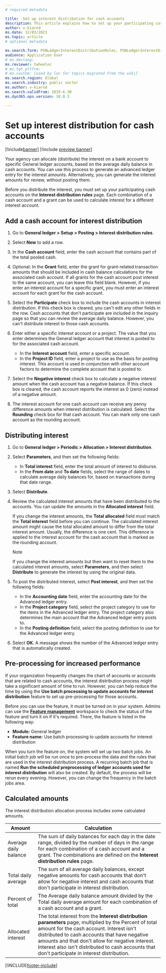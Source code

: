 ```yaml
---
# required metadata

title:  Set up interest distribution for cash accounts
description: This article explains how to set up your participating cash accounts on the Interest distribution rules page. You must complete this setup before you distribute the interest.
author: v-kiarnd
ms.date: 12/03/2021
ms.topic: article
# optional metadata

ms.search.form: PSNLedgerInterestDistributionRules, PSNLedgerInterestDistributionResults
audience: Application User
# ms.devlang: 
ms.reviewer: twheeloc
# ms.tgt_pltfrm: 
# ms.custom: [used by loc for topics migrated from the wiki]
ms.search.region: Global
ms.search.industry: public sector
ms.author: v-kiarnd
ms.search.validFrom: 2019-6-30
ms.dyn365.ops.version: 10.0.3

---
```


# Set up interest distribution for cash accounts

[!include[banner](../includes/banner.md)]
[!include [preview banner](../includes/preview-banner.md)]

Your agency can allocate (distribute) the interest on a bank account to specific General ledger accounts, based on the average daily balance in cash accounts. You can use this process to generate an advanced ledger entry for the interest amounts. Alternatively, you can generate the interest amounts for review, without posting them.

Before you distribute the interest, you must set up your participating cash accounts on the **Interest distribution rules** page. Each combination of a cash account and a grant can be used to calculate interest for a different interest account.

## Add a cash account for interest distribution

1. Go to **General ledger \> Setup \> Posting \> Interest distribution rules**.
2. Select **New** to add a row.
3. In the **Cash account** field, enter the cash account that contains part of the total pooled cash.
4. Optional: In the **Grant** field, enter the grant for grant-related transaction amounts that should be included in cash balance calculations for the associated cash account. If all grants for the cash account post interest to the same account, you can leave this field blank. However, if you enter an interest account for a specific grant, you must enter an interest account for each grant for the cash account.
5. Select the **Participate** check box to include the cash accounts in interest distribution. If this check box is cleared, you can't edit any other fields in the row. Cash accounts that don't participate are included in the inquiry page so that you can review the average daily balance. However, you can't distribute interest to those cash accounts.
6. Enter either a specific interest account or a project. The value that you enter determines the General ledger account that interest is posted to for the associated cash account.

    - In the **Interest account** field, enter a specific account.
    - In the **Project ID** field, enter a project to use as the basis for posting interest. This account is used in conjunction with other account factors to determine the complete account that is posted to.

7. Select the **Negative interest** check box to calculate a negative interest amount when the cash account has a negative balance. If this check box is cleared, the cash account reports the interest as 0 (zero) instead of a negative amount.
8. The interest account for one cash account can receive any penny difference amounts when interest distribution is calculated. Select the **Rounding** check box for that cash account. You can mark only one cash account as the rounding account.

## Distributing interest

1. Go to **General ledger \> Periodic \> Allocation \> Interest distribution**.
2. Select **Parameters**, and then set the following fields:

    - In **Total interest** field, enter the total amount of interest to disburse.
    - In the **From date** and **To date** fields, select the range of dates to calculate average daily balances for, based on transactions during that date range.

3. Select **Distribute**.
4. Review the calculated interest amounts that have been distributed to the accounts. You can update the amounts in the **Allocated interest** field.

    If you change the interest amounts, the **Total allocated** field must match the **Total interest** field before you can continue. The calculated interest amount might cause the total allocated amount to differ from the total interest amount. Usually, the difference is one cent. This difference is applied to the interest account for the cash account that is marked as the rounding account.

    > [!NOTE]
    > If you change the interest amounts but then want to reset them to the calculated interest amounts, select **Parameters**, and then select **Distribute** to generate the interest by using the original data.

5. To post the distributed interest, select **Post interest**, and then set the following fields:

    - In the **Accounting date** field, enter the accounting date for the Advanced ledger entry.
    - In the **Project category** field, select the project category to use for the items in the Advanced ledger entry. The project category also determines the main account that the Advanced ledger entry posts to.
    - In the **Posting definition** field, select the posting definition to use for the Advanced ledger entry.

6. Select **OK**. A message shows the number of the Advanced ledger entry that is automatically created.

## Pre-processing for increased performance

If your organization frequently changes the chart of accounts or accounts that are related to cash accounts, the interest distribution process might take a significant amount of time to run. However, you can help reduce the time by using the **Use batch processing to update accounts for interest distribution** feature to set up pre-processing for those accounts. 
 
Before you can use the feature, it must be turned on in your system. Admins can use the **[Feature management](../../fin-ops-core/fin-ops/get-started/feature-management/feature-management-overview.md)** workspace to check the status of the feature and turn it on if it's required. There, the feature is listed in the following way:
 
- **Module:** General ledger
- **Feature name:** Use batch processing to update accounts for interest distribution
 
When you turn the feature on, the system will set up two batch jobs. An initial batch job will be run once to pre-process the data and the rules that are used in the interest distribution process. A recurring batch job that is named **Run the scheduled preprocessing of ledger accounts used for interest distribution** will also be created. By default, the process will be rerun every evening. However, you can change the frequency in the batch jobs area.

## Calculated amounts

The interest distribution allocation process includes some calculated amounts.

| Amount                | Calculation |
|-----------------------|-------------|
| Average daily balance | The sum of daily balances for each day in the date range, divided by the number of days in the range for each combination of a cash account and a grant. The combinations are defined on the **Interest distribution rules** page. |
| Total daily average   | The sum of all average daily balances, except negative amounts for cash accounts that don't allow for negative interest and cash accounts that don't participate in interest distribution. |
| Percent of total      | The Average daily balance amount divided by the Total daily average amount for each combination of a cash account and a grant. |
| Allocated interest    | The total interest from the **Interest distribution parameters** page, multiplied by the Percent of total amount for the cash account. Interest isn't distributed to cash accounts that have negative amounts and that don't allow for negative interest. Interest also isn't distributed to cash accounts that don't participate in interest distribution. |


[!INCLUDE[footer-include](../../includes/footer-banner.md)]
